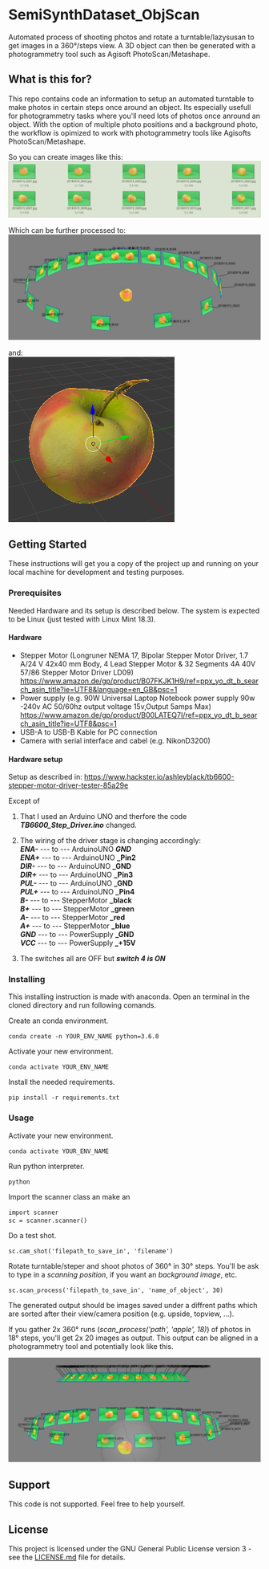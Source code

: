 # SemiSynthDataset_ObjScan
Automated process of shooting photos and rotate a turntable/lazysusan to get images in a 360°/steps view. A 3D object can then be generated with a photogrammetry tool such as Agisoft PhotoScan/Metashape. 

## What is this for?

This repo contains code an information to setup an automated turntable to make photos in certain steps once around an object.
Its especially usefull for photogrammetry tasks where you'll need lots of photos once anround an object. With the option of multiple photo positions and a background photo, the workflow is opimized to work with photogrammetry tools like Agisofts PhotoScan/Metashape.

So you can create images like this: \
![exp_output_img.](photos/exp_output_img.png?raw=true "Example Output Images")

Which can be further processed to: \
![Example of aligned images in photogrammetry tool.](photos/photos_aligned_in_photogrammetry_tool2.png?raw=true "Example of aligned images in photogrammetry tool")

and: \
![3D_obj.](photos/3D_obj.png?raw=true "3D_obj.png")


## Getting Started

These instructions will get you a copy of the project up and running on your local machine for development and testing purposes.

### Prerequisites

Needed Hardware and its setup is described below. The system is expected to be Linux (just tested with Linux Mint 18.3).

#### Hardware

- Stepper Motor (Longruner NEMA 17, Bipolar Stepper Motor Driver, 1.7 A/24 V 42x40 mm Body, 4 Lead Stepper Motor & 32 Segments 4A 40V 57/86 Stepper Motor Driver LD09) \
https://www.amazon.de/gp/product/B07FKJK1H9/ref=ppx_yo_dt_b_search_asin_title?ie=UTF8&language=en_GB&psc=1
- Power supply (e.g. 90W Universal Laptop Notebook power supply 90w -240v AC 50/60hz output voltage 15v,Output 5amps Max)\
https://www.amazon.de/gp/product/B00LATEQ7I/ref=ppx_yo_dt_b_search_asin_title?ie=UTF8&psc=1
- USB-A to USB-B Kable for PC connection
- Camera with serial interface and cabel (e.g. NikonD3200)

#### Hardware setup

Setup as described in:
https://www.hackster.io/ashleyblack/tb6600-stepper-motor-driver-tester-85a29e

Except of 
1. That I used an Arduino UNO and therfore the code **_TB6600_Step_Driver.ino_** changed.
2. The wiring of the driver stage is changing accordingly: \
**_ENA-_** --- to ---	ArduinoUNO  **_GND_** \
**_ENA+_** --- to ---	ArduinoUNO  **_Pin2** \
**_DIR-_** --- to ---	ArduinoUNO  **_GND** \
**_DIR+_** --- to ---	ArduinoUNO  **_Pin3** \
**_PUL-_** --- to ---	ArduinoUNO  **_GND** \
**_PUL+_** --- to ---	ArduinoUNO  **_Pin4** \
**_B-_** --- to ---	StepperMotor  **_black** \
**_B+_** --- to ---	StepperMotor  **_green** \
**_A-_** --- to ---	StepperMotor  **_red** \
**_A+_** --- to ---	StepperMotor  **_blue** \
**_GND_** --- to ---	PowerSupply  **_GND** \
**_VCC_** --- to ---	PowerSupply  **_+15V** 

3. The switches all are OFF but **_switch 4 is ON_**

### Installing

This installing instruction is made with anaconda.
Open an terminal in the cloned directory and run following comands.

Create an conda environment.
```
conda create -n YOUR_ENV_NAME python=3.6.0
```

Activate your new environment.
```
conda activate YOUR_ENV_NAME
```

Install the needed requirements.
```
pip install -r requirements.txt
```


### Usage

Activate your new environment.
```
conda activate YOUR_ENV_NAME
```

Run python interpreter.
```
python
```

Import the scanner class an make an 
```
import scanner
sc = scanner.scanner()
```

Do a test shot.
```
sc.cam_shot('filepath_to_save_in', 'filename')
```

Rotate turntable/steper and shoot photos of 360° in 30° steps.
You'll be ask to type in a _scanning position_, if you want an _background image_, etc.
```
sc.scan_process('filepath_to_save_in', 'name_of_object', 30)
```
The generated output should be images saved under a diffrent paths which are sorted after their view/camera position (e.g. upside, topview, ...).

If you gather 2x 360° runs (_scan_process('path', 'apple', 18)_) of photos in 18° steps, you'll get 2x 20 images as output.
This output can be aligned in a photogrammetry tool and potentially look like this. 

![photos_aligned_in_photogrammetry_tool_2layers.](photos/photos_aligned_in_photogrammetry_tool_2layers.png?raw=true "photos_aligned_in_photogrammetry_tool_2layers")


## Support

This code is not supported. Feel free to help yourself.


## License

This project is licensed under the GNU General Public License version 3 - see the [LICENSE.md](LICENSE.md) file for details.
